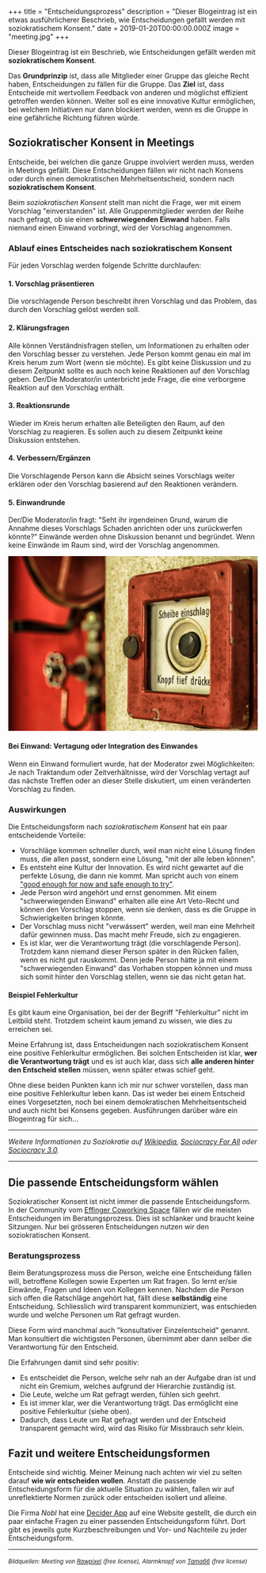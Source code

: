 +++
title = "Entscheidungsprozess"
description = "Dieser Blogeintrag ist ein etwas ausführlicherer Beschrieb, wie Entscheidungen gefällt werden mit soziokratischem Konsent."
date = 2019-01-20T00:00:00.000Z
image = "meeting.jpg"
+++

Dieser Blogeintrag ist ein Beschrieb, wie Entscheidungen gefällt werden mit **soziokratischem Konsent**.

Das **Grundprinzip** ist, dass alle Mitglieder einer Gruppe das gleiche Recht haben, Entscheidungen zu fällen für die Gruppe. Das **Ziel** ist, dass Entscheide mit wertvollem Feedback von anderen und möglichst effizient getroffen werden können. Weiter soll es eine innovative Kultur ermöglichen, bei welchem Initiativen nur dann blockiert werden, wenn es die Gruppe in eine gefährliche Richtung führen würde.

## Soziokratischer Konsent in Meetings

Entscheide, bei welchen die ganze Gruppe involviert werden muss, werden in Meetings gefällt. Diese Entscheidungen fällen wir nicht nach Konsens oder durch einen demokratischen Mehrheitsentscheid, sondern nach **soziokratischem Konsent**.

Beim _soziokratischen Konsent_ stellt man nicht die Frage, wer mit einem Vorschlag "einverstanden" ist. Alle Gruppenmitglieder werden der Reihe nach gefragt, ob sie einen **schwerwiegenden Einwand** haben. Falls niemand einen Einwand vorbringt, wird der Vorschlag angenommen.

### Ablauf eines Entscheides nach soziokratischem Konsent

Für jeden Vorschlag werden folgende Schritte durchlaufen:

#### 1. Vorschlag präsentieren

Die vorschlagende Person beschreibt ihren Vorschlag und das Problem, das durch den Vorschlag gelöst werden soll.

#### 2. Klärungsfragen

Alle können Verständnisfragen stellen, um Informationen zu erhalten oder den Vorschlag besser zu verstehen. Jede Person kommt genau ein mal im Kreis herum zum Wort (wenn sie möchte). Es gibt keine Diskussion und zu diesem Zeitpunkt sollte es auch noch keine Reaktionen auf den Vorschlag geben. Der/Die Moderator/in unterbricht jede Frage, die eine verborgene Reaktion auf den Vorschlag enthält.

#### 3. Reaktionsrunde

Wieder im Kreis herum erhalten alle Beteiligten den Raum, auf den Vorschlag zu reagieren. Es sollen auch zu diesem Zeitpunkt keine Diskussion entstehen.

#### 4. Verbessern/Ergänzen

Die Vorschlagende Person kann die Absicht seines Vorschlags weiter erklären oder den Vorschlag basierend auf den Reaktionen verändern.

#### 5. Einwandrunde

Der/Die Moderator/in fragt: "Seht ihr irgendeinen Grund, warum die Annahme dieses Vorschlags Schaden anrichten oder uns zurückwerfen könnte?" Einwände werden ohne Diskussion benannt und begründet. Wenn keine Einwände im Raum sind, wird der Vorschlag angenommen.

![Jede Person hat die Möglichkeit, einen Vorschlag zu stoppen mit einem schwerwiegenden Einwand](einwand.jpg)

#### Bei Einwand: Vertagung oder Integration des Einwandes

Wenn ein Einwand formuliert wurde, hat der Moderator zwei Möglichkeiten: Je nach Traktandum oder Zeitverhältnisse, wird der Vorschlag vertagt auf das nächste Treffen oder an dieser Stelle diskutiert, um einen veränderten Vorschlag zu finden.

### Auswirkungen

Die Entscheidungsform nach _soziokratischem Konsent_ hat ein paar entscheidende Vorteile:

- Vorschläge kommen schneller durch, weil man nicht eine Lösung finden muss, die allen passt, sondern eine Lösung, "mit der alle leben können".
- Es entsteht eine Kultur der Innovation. Es wird nicht gewartet auf die perfekte Lösung, die dann nie kommt. Man spricht auch von einem ["good enough for now and safe enough to try"](https://medium.com/@almerudcaspian/good-enough-for-now-safe-enough-to-try-9dec91f0af07).
- Jede Person wird angehört und ernst genommen. Mit einem "schwerwiegenden Einwand" erhalten alle eine Art Veto-Recht und können den Vorschlag stoppen, wenn sie denken, dass es die Gruppe in Schwierigkeiten bringen könnte.
- Der Vorschlag muss nicht "verwässert" werden, weil man eine Mehrheit dafür gewinnen muss. Das macht mehr Freude, sich zu engagieren.
- Es ist klar, wer die Verantwortung trägt (die vorschlagende Person). Trotzdem kann niemand dieser Person später in den Rücken fallen, wenn es nicht gut rauskommt. Denn jede Person hätte ja mit einem "schwerwiegenden Einwand" das Vorhaben stoppen können und muss sich somit hinter den Vorschlag stellen, wenn sie das nicht getan hat.

#### Beispiel Fehlerkultur

Es gibt kaum eine Organisation, bei der der Begriff "Fehlerkultur" nicht im Leitbild steht. Trotzdem scheint kaum jemand zu wissen, wie dies zu erreichen sei.

Meine Erfahrung ist, dass Entscheidungen nach soziokratischem Konsent eine positive Fehlerkultur ermöglichen. Bei solchen Entscheiden ist klar, **wer die Verantwortung trägt** und es ist auch klar, dass sich **alle anderen hinter den Entscheid stellen** müssen, wenn später etwas schief geht.

Ohne diese beiden Punkten kann ich mir nur schwer vorstellen, dass man eine positive Fehlerkultur leben kann. Das ist weder bei einem Entscheid eines Vorgesetzten, noch bei einem demokratischen Mehrheitsentscheid und auch nicht bei Konsens gegeben. Ausführungen darüber wäre ein Blogeintrag für sich...

---

_Weitere Informationen zu Soziokratie auf [Wikipedia](https://de.wikipedia.org/wiki/Soziokratie), [Sociocracy For All](http://www.sociocracyforall.org/) oder [Sociocracy 3.0](https://sociocracy30.org/)._

---

## Die passende Entscheidungsform wählen

Soziokratischer Konsent ist nicht immer die passende Entscheidungsform. In der Community vom [Effinger Coworking Space](https://www.effinger.ch/organisation/) fällen wir die meisten Entscheidungen im Beratungsprozess. Dies ist schlanker und braucht keine Sitzungen. Nur bei grösseren Entscheidungen nutzen wir den soziokratischen Konsent.

### Beratungsprozess

Beim Beratungsprozess muss die Person, welche eine Entscheidung fällen will, betroffene Kollegen sowie Experten um Rat fragen. So lernt er/sie Einwände, Fragen und Ideen von Kollegen kennen. Nachdem die Person sich offen die Ratschläge angehört hat, fällt diese **selbständig** eine Entscheidung. Schliesslich wird transparent kommuniziert, was entschieden wurde und welche Personen um Rat gefragt wurden.

Diese Form wird manchmal auch "konsultativer Einzelentscheid" genannt. Man konsultiert die wichtigsten Personen, übernimmt aber dann selber die Verantwortung für den Entscheid.

Die Erfahrungen damit sind sehr positiv:

- Es entscheidet die Person, welche sehr nah an der Aufgabe dran ist und nicht ein Gremium, welches aufgrund der Hierarchie zuständig ist.
- Die Leute, welche um Rat gefragt werden, fühlen sich geehrt.
- Es ist immer klar, wer die Verantwortung trägt. Das ermöglicht eine positive Fehlerkultur (siehe oben).
- Dadurch, dass Leute um Rat gefragt werden und der Entscheid transparent gemacht wird, wird das Risiko für Missbrauch sehr klein.

## Fazit und weitere Entscheidungsformen

Entscheide sind wichtig. Meiner Meinung nach achten wir viel zu selten darauf **wie wir entscheiden wollen**. Anstatt die passende Entscheidungsform für die aktuelle Situation zu wählen, fallen wir auf unreflektierte Normen zurück oder entscheiden isoliert und alleine.

Die Firma _Nobl_ hat eine [Decider App](https://thedecider.app/) auf eine Website gestellt, die durch ein paar einfache Fragen zu einer passenden Entscheidungsform führt. Dort gibt es jeweils gute Kurzbeschreibungen und Vor- und Nachteile zu jeder Entscheidungsform.

---

<small><em>Bildquellen: Meeting von [Rawpixel](https://www.pexels.com/photo/group-of-people-having-a-meeting-1509427/) (free license), Alarmknopf von [Tama66](https://pixabay.com/en/alarm-fire-brand-red-security-1644173/) (free license)</em></small>
